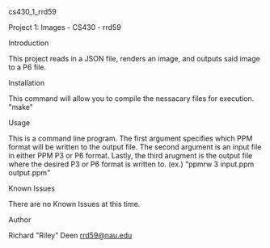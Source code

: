 cs430_1_rrd59

Project 1: Images - CS430 - rrd59

Introduction

This project reads in a JSON file, renders an image, and outputs said image to a P6 file.

Installation

This command will allow you to compile the nessacary files for execution. "make"

Usage

This is a command line program. The first argument specifies which PPM format will be written to the output file. The second argument is an input file in either PPM P3 or P6 format. Lastly, the third arugment is the output file where the desired P3 or P6 format is written to. (ex.) "ppmrw 3 input.ppm output.ppm"

Known Issues

There are no Known Issues at this time.

Author

Richard "Riley" Deen rrd59@nau.edu
